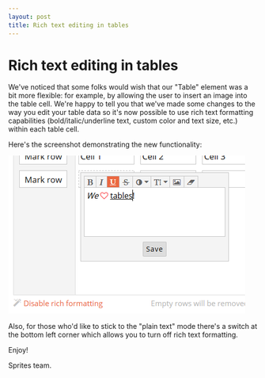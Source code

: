 ```yaml
---
layout: post
title: Rich text editing in tables
---
```


# Rich text editing in tables

We've noticed that some folks would wish that our "Table" element was a bit more flexible: for example, by allowing the user to insert an image into the table cell. We're happy to tell you that we've made some changes to the way you edit your table data so it's now possible to use rich text formatting capabilities (bold/italic/underline text, custom color and text size, etc.) within each table cell.

Here's the screenshot demonstrating the new functionality:

![Rich text editing](/assets/img/posts/table-rich-editing.png "Rich text editing")

Also, for those who'd like to stick to the "plain text" mode there's a switch at the bottom left corner which allows you to turn off rich text formatting.

Enjoy!

Sprites team.
